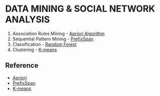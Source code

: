 # DATA MINING &amp; SOCIAL NETWORK ANALYSIS

1. Association Rules Mining - [Apriori Algorithm](https://github.com/ChiaN-Yang/Data-Mining/tree/master/apriori_algorithm)
2. Sequential Pattern Mining - [PrefixSpan](https://github.com/ChiaN-Yang/Data-Mining/tree/master/prefixspan)
3. Classification - [Random Forest](https://github.com/ChiaN-Yang/Data-Mining/tree/master/random_forest)
4. Clustering - [K-means](https://github.com/ChiaN-Yang/Data-Mining/tree/master/k_means)

## Reference

- [Apriori](https://github.com/asaini/Apriori)
- [PrefixSpan](https://github.com/rangeonnicolas/PrefixSpan/blob/master/PrefixSpan.py)
- [K-means](https://github.com/kjahan/k_means)
